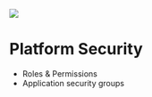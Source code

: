 ![](https://ga4gh.azurewebsites.net/api?repo=CFCD-exercises/platform_security&empty)
# Platform Security

- Roles & Permissions
- Application security groups
